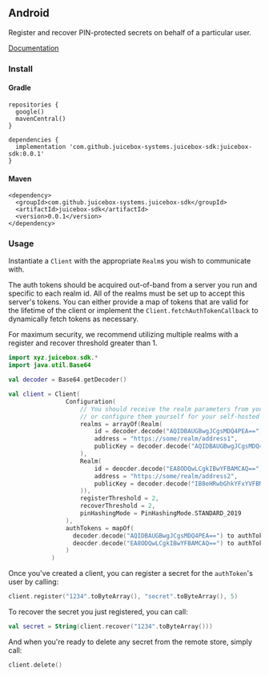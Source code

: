 ## Android

Register and recover PIN-protected secrets on behalf of a particular user.

[Documentation](https://docs.juicebox.xyz/android/juicebox-sdk/xyz.juicebox.sdk/)

### Install

#### Gradle

```
repositories {
  google()
  mavenCentral()
}

dependencies {
  implementation 'com.github.juicebox-systems.juicebox-sdk:juicebox-sdk:0.0.1'
}
```

#### Maven

```
<dependency>
  <groupId>com.github.juicebox-systems.juicebox-sdk</groupId>
  <artifactId>juicebox-sdk</artifactId>
  <version>0.0.1</version>
</dependency>
```

### Usage

Instantiate a `Client` with the appropriate `Realm`s you wish to communicate with.

The auth tokens should be acquired out-of-band from a server you run and specific to each realm id. All of the realms must be set up to accept this server's tokens. You can either provide a map of tokens that are valid for the lifetime of the client or implement the `Client.fetchAuthTokenCallback` to dynamically fetch tokens as necessary.

For maximum security, we recommend utilizing multiple realms with a register and recover threshold greater than 1.

```kotlin
import xyz.juicebox.sdk.*
import java.util.Base64

val decoder = Base64.getDecoder()

val client = Client(
                Configuration(
                    // You should receive the realm parameters from your realm provider,
                    // or configure them yourself for your self-hosted realm.
                    realms = arrayOf(Realm(
                        id = decoder.decode("AQIDBAUGBwgJCgsMDQ4PEA=="),
                        address = "https://some/realm/address1",
                        publicKey = decoder.decode("AQIDBAUGBwgJCgsMDQ4PEBESExQVFhcYGRobHB0eHyA=")
                    ),
                    Realm(
                        id = deocder.decode("EA8ODQwLCgkIBwYFBAMCAQ=="),
                        address = "https://some/realm/address2",
                        publicKey = decoder.decode("IB8eHRwbGhkYFxYVFBMSERAPDg0MCwoJCAcGBQQDAgE=")
                    )),
                    registerThreshold = 2,
                    recoverThreshold = 2,
                    pinHashingMode = PinHashingMode.STANDARD_2019
                ),
                authTokens = mapOf(
                  decoder.decode("AQIDBAUGBwgJCgsMDQ4PEA==") to authToken1,
                  deocder.decode("EA8ODQwLCgkIBwYFBAMCAQ==") to authToken2
                )
            )
```

Once you've created a client, you can register a secret for the `authToken`'s user by calling:

```kotlin
client.register("1234".toByteArray(), "secret".toByteArray(), 5)
```

To recover the secret you just registered, you can call:

```kotlin
val secret = String(client.recover("1234".toByteArray()))
```

And when you're ready to delete any secret from the remote store, simply call:

```kotlin
client.delete()
```
